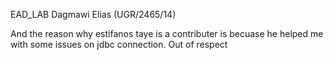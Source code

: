 EAD_LAB
Dagmawi Elias (UGR/2465/14)

And the reason why estifanos taye is a contributer is becuase he helped me with some issues on jdbc connection. Out of respect
